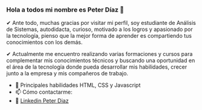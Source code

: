 ### Hola a todos mi nombre es Peter Díaz 👋

✔ Ante todo, muchas gracias por visitar mi perfil, soy estudiante de Análisis de Sistemas, autodidacta, curioso, motivado a los logros y apasionado por la tecnología, pienso que la mejor forma de aprender es compartiendo tus conocimientos con los demás. 
 
✔ Actualmente me encuentro realizando varias formaciones y cursos para complementar mis conocimientos técnicos y buscando una oportunidad en el área de la tecnología donde pueda desarrollar mis habilidades, crecer junto a la empresa y mis compañeros de trabajo.

- 🌱 Principales habilidades HTML, CSS y Javascript
- 📫 Cómo contactarme:
-  :office:  [Linkedin Peter Diaz](http://www.linkedin.com/in/peter-díaz "Linkedin Peter Diaz")
